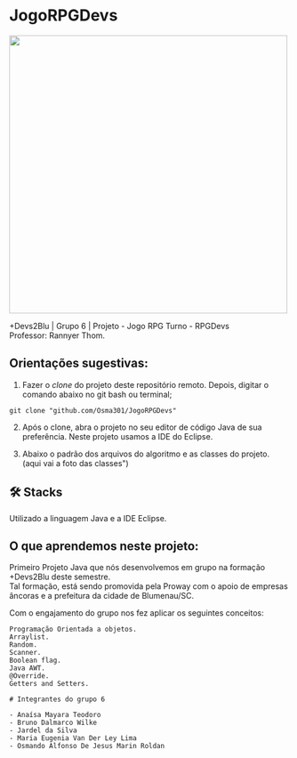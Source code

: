 # JogoRPGDevs

<img src="https://user-images.githubusercontent.com/70113922/208583044-0fab4b35-dfaf-4160-9d0e-08325ae7b550.jpg" width="500px" />

+Devs2Blu | Grupo 6 | Projeto - Jogo RPG Turno - RPGDevs
<br> Professor: Rannyer Thom.

## Orientações sugestivas:

1. Fazer o _clone_ do projeto deste repositório remoto. Depois, digitar o comando abaixo no git bash ou terminal;

```
git clone "github.com/Osma301/JogoRPGDevs"
```
2. Após o clone, abra o projeto no seu editor de código Java de sua preferência. Neste projeto usamos a IDE do Eclipse.

3. Abaixo o padrão dos arquivos do algoritmo e as classes do projeto.
(aqui vai a foto das classes")

## 🛠 Stacks
Utilizado a linguagem Java e a IDE Eclipse.

## O que aprendemos neste projeto:

<p>Primeiro Projeto Java que nós desenvolvemos em grupo na formação +Devs2Blu deste semestre. 
 <br>Tal formação, está sendo promovida pela Proway com o apoio de empresas âncoras e a prefeitura da cidade de Blumenau/SC.</p> 

Com o engajamento do grupo nos fez aplicar os seguintes conceitos:

    Programação Orientada a objetos.
    Arraylist.
    Random.
    Scanner.
    Boolean flag.
    Java AWT.
    @Override.
    Getters and Setters.
```
# Integrantes do grupo 6

- Anaísa Mayara Teodoro
- Bruno Dalmarco Wilke
- Jardel da Silva
- Maria Eugenia Van Der Ley Lima
- Osmando Alfonso De Jesus Marin Roldan
